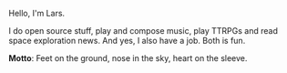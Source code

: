 Hello, I'm Lars.

I do open source stuff, play and compose music, play TTRPGs and read space exploration news. And yes, I also have a job. Both is fun.

__Motto__: Feet on the ground, nose in the sky, heart on the sleeve.
